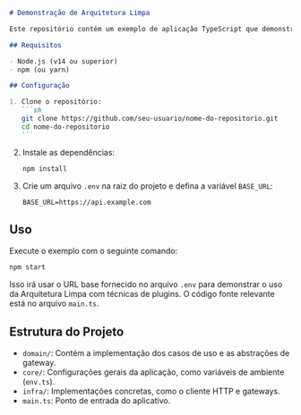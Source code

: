 ````markdown
# Demonstração de Arquitetura Limpa

Este repositório contém um exemplo de aplicação TypeScript que demonstra o uso de Arquitetura Limpa com a implementação de técnicas de plugins. A aplicação é desenvolvida seguindo os princípios da Arquitetura Limpa para manutenção, testabilidade e escalabilidade.

## Requisitos

- Node.js (v14 ou superior)
- npm (ou yarn)

## Configuração

1. Clone o repositório:
   ```sh
   git clone https://github.com/seu-usuario/nome-do-repositorio.git
   cd nome-do-repositorio
   ```
````

2. Instale as dependências:

   ```sh
   npm install
   ```

3. Crie um arquivo `.env` na raiz do projeto e defina a variável `BASE_URL`:
   ```env
   BASE_URL=https://api.example.com
   ```

## Uso

Execute o exemplo com o seguinte comando:

```sh
npm start
```

Isso irá usar o URL base fornecido no arquivo `.env` para demonstrar o uso da Arquitetura Limpa com técnicas de plugins. O código fonte relevante está no arquivo `main.ts`.

## Estrutura do Projeto

- `domain/`: Contém a implementação dos casos de uso e as abstrações de gateway.
- `core/`: Configurações gerais da aplicação, como variáveis de ambiente (`env.ts`).
- `infra/`: Implementações concretas, como o cliente HTTP e gateways.
- `main.ts`: Ponto de entrada do aplicativo.
